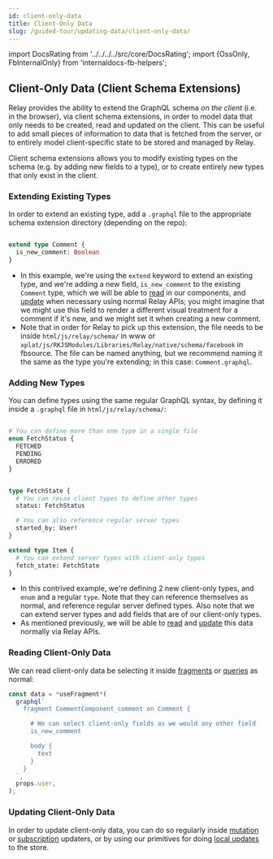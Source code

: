 ```yaml
---
id: client-only-data
title: Client-Only Data
slug: /guided-tour/updating-data/client-only-data/
---
```


import DocsRating from '../../../../src/core/DocsRating';
import {OssOnly, FbInternalOnly} from 'internaldocs-fb-helpers';

## Client-Only Data (Client Schema Extensions)

Relay provides the ability to extend the GraphQL schema *on the client* (i.e. in the browser), via client schema extensions, in order to model data that only needs to be created, read and updated on the client. This can be useful to add small pieces of information to data that is fetched from the server, or to entirely model client-specific state to be stored and managed by Relay.

Client schema extensions allows you to modify existing types on the schema (e.g. by adding new fields to a type), or to create entirely new types that only exist in the client.


### Extending Existing Types

In order to extend an existing type, add a `.graphql` file to the appropriate schema extension directory (depending on the repo):

```graphql

extend type Comment {
  is_new_comment: Boolean
}
```

* In this example, we're using the `extend` keyword to extend an existing type, and we're adding a new field, `is_new_comment` to the existing `Comment` type, which we will be able to [read](#reading-client-only-data) in our components, and [update](#updating-client-only-data) when necessary using normal Relay APIs; you might imagine that we might use this field to render a different visual treatment for a comment if it's new, and we might set it when creating a new comment.
* Note that in order for Relay to pick up this extension, the file needs to be inside `html/js/relay/schema/` in www or `xplat/js/RKJSModules/Libraries/Relay/native/schema/facebook` in fbsource.  The file can be named anything, but we recommend naming it the same as the type you're extending; in this case: `Comment.graphql`.



### Adding New Types

You can define types using the same regular GraphQL syntax, by defining it inside a `.graphql` file in  `html/js/relay/schema/`:


```graphql

# You can define more than one type in a single file
enum FetchStatus {
  FETCHED
  PENDING
  ERRORED
}


type FetchState {
  # You can reuse client types to define other types
  status: FetchStatus

  # You can also reference regular server types
  started_by: User!
}

extend type Item {
  # You can extend server types with client-only types
  fetch_state: FetchState
}

```

* In this contrived example, we're defining 2 new client-only types, and `enum` and a regular `type`. Note that they can reference themselves as normal, and reference regular server defined types. Also note that we can extend server types and add fields that are of our client-only types.
* As mentioned previously, we will be able to [read](#reading-client-only-data) and [update](#updating-client-only-data) this data normally via Relay APIs.



### Reading Client-Only Data

We can read client-only data be selecting it inside [fragments](../../rendering/fragments/) or [queries](../../rendering/queries/) as normal:

```js
const data = *useFragment*(
  graphql`
    fragment CommentComponent_comment on Comment {

      # We can select client-only fields as we would any other field
      is_new_comment

      body {
        text
      }
    }
  `,
  props.user,
);
```



### Updating Client-Only Data

In order to update client-only data, you can do so regularly inside [mutation](../graphql-mutations/) or [subscription](../graphql-subscriptions/) updaters, or by using our primitives for doing [local updates](../local-data-updates/) to the store.


<DocsRating />
